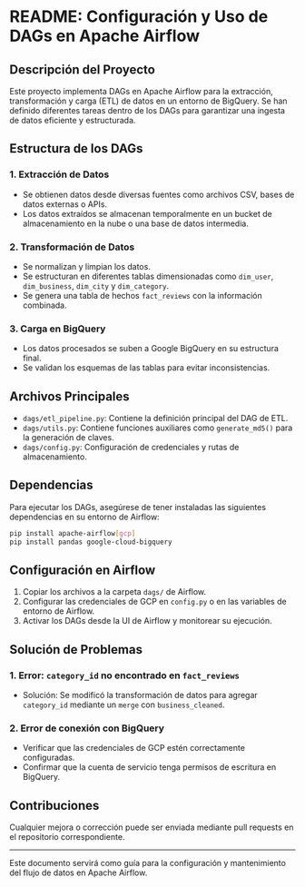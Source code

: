 # README: Configuración y Uso de DAGs en Apache Airflow

## Descripción del Proyecto
Este proyecto implementa DAGs en Apache Airflow para la extracción, transformación y carga (ETL) de datos en un entorno de BigQuery. Se han definido diferentes tareas dentro de los DAGs para garantizar una ingesta de datos eficiente y estructurada.

## Estructura de los DAGs
### 1. Extracción de Datos
- Se obtienen datos desde diversas fuentes como archivos CSV, bases de datos externas o APIs.
- Los datos extraídos se almacenan temporalmente en un bucket de almacenamiento en la nube o una base de datos intermedia.

### 2. Transformación de Datos
- Se normalizan y limpian los datos.
- Se estructuran en diferentes tablas dimensionadas como `dim_user`, `dim_business`, `dim_city` y `dim_category`.
- Se genera una tabla de hechos `fact_reviews` con la información combinada.

### 3. Carga en BigQuery
- Los datos procesados se suben a Google BigQuery en su estructura final.
- Se validan los esquemas de las tablas para evitar inconsistencias.

## Archivos Principales
- `dags/etl_pipeline.py`: Contiene la definición principal del DAG de ETL.
- `dags/utils.py`: Contiene funciones auxiliares como `generate_md5()` para la generación de claves.
- `dags/config.py`: Configuración de credenciales y rutas de almacenamiento.

## Dependencias
Para ejecutar los DAGs, asegúrese de tener instaladas las siguientes dependencias en su entorno de Airflow:

```bash
pip install apache-airflow[gcp]
pip install pandas google-cloud-bigquery
```

## Configuración en Airflow
1. Copiar los archivos a la carpeta `dags/` de Airflow.
2. Configurar las credenciales de GCP en `config.py` o en las variables de entorno de Airflow.
3. Activar los DAGs desde la UI de Airflow y monitorear su ejecución.

## Solución de Problemas
### 1. **Error: `category_id` no encontrado en `fact_reviews`**
   - Solución: Se modificó la transformación de datos para agregar `category_id` mediante un `merge` con `business_cleaned`.

### 2. **Error de conexión con BigQuery**
   - Verificar que las credenciales de GCP estén correctamente configuradas.
   - Confirmar que la cuenta de servicio tenga permisos de escritura en BigQuery.

## Contribuciones
Cualquier mejora o corrección puede ser enviada mediante pull requests en el repositorio correspondiente.

---
Este documento servirá como guía para la configuración y mantenimiento del flujo de datos en Apache Airflow.

